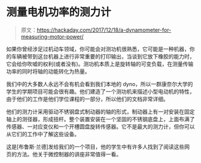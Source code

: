 # 测量电机功率的测力计

> 原文：<https://hackaday.com/2017/12/18/a-dynamometer-for-measuring-motor-power/>

如果你曾经涉足过机动车领域，你可能会对测功机很熟悉，它可能是一种机器，你的车辆被带到这台机器上进行非常重要的打印输出，当谈到它放下橡胶的能力时，它会给你吹嘘的权利(或者没有)。测功机本质上是旋转轴的可变负载，在测量传输功率的同时将轴的动能转化为热量。

我们中的大多数人永远不会有机会看到我们本地的 dyno，所以一群康奈尔大学的学生的学期项目可能会很有趣。他们建造了一个测功机来描述小型电动机的特性，由于他们的工作是他们学位课程的一部分，所以他们的文档非常详细。

他们的测力计采用驱动不锈钢盘式制动器的轴的形式，制动器上有一对安装在固定轴上的测径器，形成扭杆。整个装置安装在一个坚固的不锈钢底盘上，上面布满了传感器、一对应变仪和一个开槽圆盘旋转传感器。它不是最大的测力计，但你可以从它们的工作中了解这些设备。

这是[布鲁斯·兰德]发给我们的一个项目，他的学生中有许多人找到了阅读这些网页的方法。他关于微控制器的讲座非常值得一看。